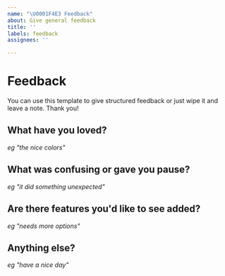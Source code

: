 ```yaml
---
name: "\U0001F4E3 Feedback"
about: Give general feedback
title: ''
labels: feedback
assignees: ''

---
```


# Feedback

You can use this template to give structured feedback or just wipe it and leave a note. Thank you!

## What have you loved?

_eg "the nice colors"_

## What was confusing or gave you pause?

_eg "it did something unexpected"_

## Are there features you'd like to see added?

_eg "needs more options"_

## Anything else?

_eg "have a nice day"_
